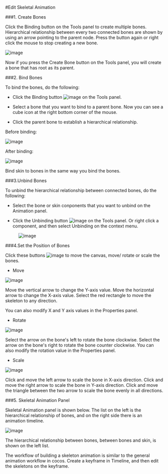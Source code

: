 #Edit Skeletal Animation

###1. Create Bones

Click the Binding button on the Tools panel to create multiple bones. Hierarchical relationship between every two connected bones are shown by using an arrow pointing to the parent node. Press the button again or right click the mouse to stop creating a new bone.

![image](../../studio-img/Animation/EditSkeletalAnimation/1.png)

Now if you press the Create Bone button on the Tools panel, you will create a bone that has root as its parent.

###2. Bind Bones

To bind the bones, do the following:

- Click the Binding button ![image](../../studio-img/Animation/EditSkeletalAnimation/2.png) on the Tools panel.

- Select a bone that you want to bind to a parent bone. Now you can see a cube icon at the right bottom corner  of the mouse.

- Click the parent bone to establish a hierarchical relationship.

Before binding:

![image](../../studio-img/Animation/EditSkeletalAnimation/3.png)

After binding:

![image](../../studio-img/Animation/EditSkeletalAnimation/4.png)

Bind skin to bones in the same way you bind the bones.

###3.Unbind Bones

To unbind the hierarchical relationship between connected bones, do the following:

-  Select the bone or skin conponents that you want to unbind on the Animation panel.

- Click the Unbinding button ![image](../../studio-img/Animation/EditSkeletalAnimation/5.png) on the Tools panel. Or right click a component, and then select Unbinding on the context menu.

&emsp;&emsp;&emsp;![image](../../studio-img/Animation/EditSkeletalAnimation/6.png)

###4.Set the Position of Bones

Click these buttons ![image](../../studio-img/Animation/EditSkeletalAnimation/8.png) to move the canvas, move/ rotate or scale the bones.

- Move

![image](../../studio-img/Animation/EditSkeletalAnimation/9.png)

Move the vertical arrow to change the Y-axis value. Move the horizontal arrow to change the X-axis value.  Select the red rectangle to move the skeleton to any direction.

You can also modify X and Y axis values in the Properties panel.

- Rotate

![image](../../studio-img/Animation/EditSkeletalAnimation/10.png)

Select the arrow on the bone's left to rotate the bone  clockwise.  Select the arrow on the bone's right to rotate the bone counter clockwise. You can also modify the rotation value in the Properties panel.

- Scale

![image](../../studio-img/Animation/EditSkeletalAnimation/11.png)

Click and move the left arrow to scale the bone in X-axis direction. Click and move the right arrow to scale the bone in Y-axis direction. Click and move the triangle between the two arrow to scale the bone evenly in all directions.

###5. Skeletal Animation Panel

Skeletal Animation panel is shown below. The list on the left is the hierarchical relationship of bones, and on the right side there is an animation timeline.

![image](../../studio-img/Animation/EditSkeletalAnimation/12.png)

The hierarchical relationship between bones, between bones and skin, is shown on the left list.

The workflow of building a skeleton animation is similar to the general animation workflow in cocos. Create a keyframe in Timeline, and then edit the skeletons on the keyframe.

